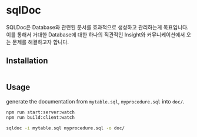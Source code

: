 # sqlDoc

SQLDoc은 Database와 관련된 문서를 효과적으로 생성하고 관리하는게 목표입니다.
이를 통해서 거대한 Database에 대한 하나의 직관적인 Insight와 커뮤니케이션에서 오는 문제를 해결하고자 합니다.

## Installation

```bash

```

## Usage

generate the documentation from `mytable.sql`, `myprocedure.sql` into `doc/`.

```bash
npm run start:server:watch
npm run build:client:watch

sqldoc -i mytable.sql myprocedure.sql -o doc/
```
